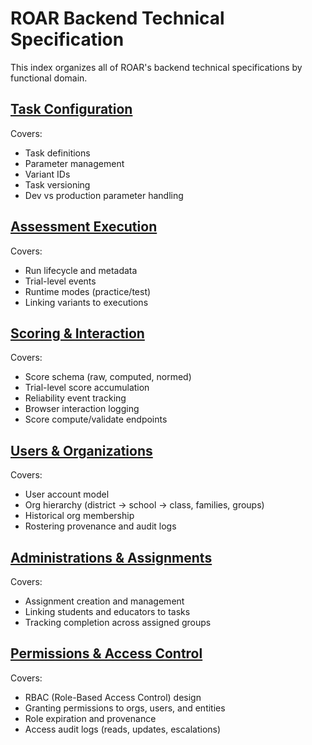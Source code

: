 # ROAR Backend Technical Specification

This index organizes all of ROAR's backend technical specifications by functional domain.

## [Task Configuration](task-configuration.md)

Covers:

- Task definitions
- Parameter management
- Variant IDs
- Task versioning
- Dev vs production parameter handling

## [Assessment Execution](assessment-execution.md)

Covers:

- Run lifecycle and metadata
- Trial-level events
- Runtime modes (practice/test)
- Linking variants to executions

## [Scoring & Interaction](scoring-interaction.md)

Covers:

- Score schema (raw, computed, normed)
- Trial-level score accumulation
- Reliability event tracking
- Browser interaction logging
- Score compute/validate endpoints

## [Users & Organizations](users-orgs.md)

Covers:

- User account model
- Org hierarchy (district → school → class, families, groups)
- Historical org membership
- Rostering provenance and audit logs

## [Administrations & Assignments](administrations-assignments.md)

Covers:

- Assignment creation and management
- Linking students and educators to tasks
- Tracking completion across assigned groups

## [Permissions & Access Control](permissions.md)

Covers:

- RBAC (Role-Based Access Control) design
- Granting permissions to orgs, users, and entities
- Role expiration and provenance
- Access audit logs (reads, updates, escalations)
